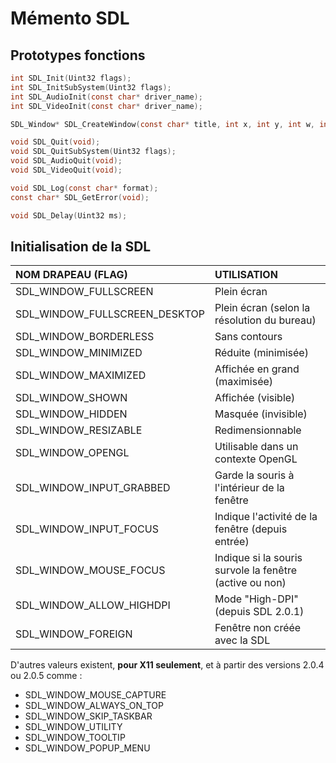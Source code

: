# Mémento SDL

## Prototypes fonctions

```c
int SDL_Init(Uint32 flags);
int SDL_InitSubSystem(Uint32 flags);
int SDL_AudioInit(const char* driver_name);
int SDL_VideoInit(const char* driver_name);

SDL_Window* SDL_CreateWindow(const char* title, int x, int y, int w, int h, Uint32 flags);

void SDL_Quit(void);
void SDL_QuitSubSystem(Uint32 flags);
void SDL_AudioQuit(void);
void SDL_VideoQuit(void);

void SDL_Log(const char* format);
const char* SDL_GetError(void);

void SDL_Delay(Uint32 ms);
```

## Initialisation de la SDL

|NOM DRAPEAU (FLAG)|UTILISATION|
|:--|:--|
|SDL_WINDOW_FULLSCREEN|Plein écran|
|SDL_WINDOW_FULLSCREEN_DESKTOP|Plein écran (selon la résolution du bureau)|
|SDL_WINDOW_BORDERLESS|Sans contours|
|SDL_WINDOW_MINIMIZED|Réduite (minimisée)|
|SDL_WINDOW_MAXIMIZED|Affichée en grand (maximisée)|
|SDL_WINDOW_SHOWN|Affichée (visible)|
|SDL_WINDOW_HIDDEN|Masquée (invisible)|
|SDL_WINDOW_RESIZABLE|Redimensionnable|
|SDL_WINDOW_OPENGL|Utilisable dans un contexte OpenGL|
|SDL_WINDOW_INPUT_GRABBED|Garde la souris à l'intérieur de la fenêtre|
|SDL_WINDOW_INPUT_FOCUS|Indique l'activité de la fenêtre (depuis entrée)|
|SDL_WINDOW_MOUSE_FOCUS|Indique si la souris survole la fenêtre (active ou non)|
|SDL_WINDOW_ALLOW_HIGHDPI|Mode "High-DPI" (depuis SDL 2.0.1)|
|SDL_WINDOW_FOREIGN|Fenêtre non créée avec la SDL|

D'autres valeurs existent, **pour X11 seulement**, et à partir des versions 2.0.4 ou 2.0.5 comme :

+ SDL_WINDOW_MOUSE_CAPTURE
+ SDL_WINDOW_ALWAYS_ON_TOP
+ SDL_WINDOW_SKIP_TASKBAR
+ SDL_WINDOW_UTILITY
+ SDL_WINDOW_TOOLTIP
+ SDL_WINDOW_POPUP_MENU
